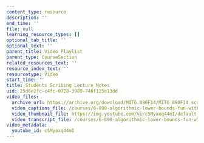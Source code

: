 ```yaml
---
content_type: resource
description: ''
end_time: ''
file: null
learning_resource_types: []
optional_tab_title: ''
optional_text: ''
parent_title: Video Playlist
parent_type: CourseSection
related_resources_text: ''
resource_index_text: ''
resourcetype: Video
start_time: ''
title: Students Scribing Lecture Notes
uid: 25d6e2fc-c4fc-0728-3989-746f125e13dd
video_files:
  archive_url: https://archive.org/download/MIT6.890F14/MIT6_890F14_scribing_300k.mp4
  video_captions_file: /courses/6-890-algorithmic-lower-bounds-fun-with-hardness-proofs-fall-2014/a0328fe0c6ae56bba517d5c0f6ee0ecb_c5Myaxq44mI.vtt
  video_thumbnail_file: https://img.youtube.com/vi/c5Myaxq44mI/default.jpg
  video_transcript_file: /courses/6-890-algorithmic-lower-bounds-fun-with-hardness-proofs-fall-2014/550a21ae3309a3b203c74320cf20a70c_c5Myaxq44mI.pdf
video_metadata:
  youtube_id: c5Myaxq44mI
---
```

